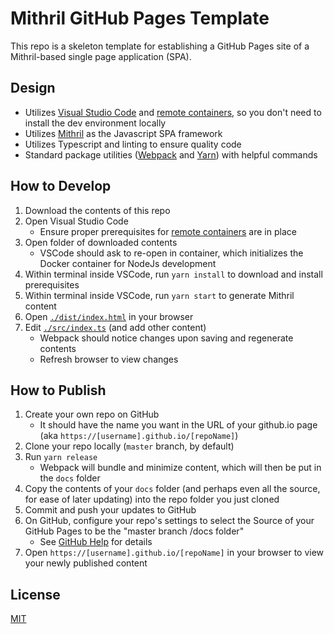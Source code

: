 # Mithril GitHub Pages Template

This repo is a skeleton template for establishing a GitHub Pages site of a Mithril-based single page application (SPA).

## Design
* Utilizes [Visual Studio Code](https://code.visualstudio.com/) and [remote containers](https://code.visualstudio.com/docs/remote/containers), so you don't need to install the dev environment locally
* Utilizes [Mithril](https://mithril.js.org/) as the Javascript SPA framework
* Utilizes Typescript and linting to ensure quality code
* Standard package utilities ([Webpack]() and [Yarn]()) with helpful commands

## How to Develop
1) Download the contents of this repo
1) Open Visual Studio Code
    * Ensure proper prerequisites for [remote containers](https://code.visualstudio.com/docs/remote/containers) are in place
1) Open folder of downloaded contents
    * VSCode should ask to re-open in container, which initializes the Docker container for NodeJs development
1) Within terminal inside VSCode, run `yarn install` to download and install prerequisites
1) Within terminal inside VSCode, run `yarn start` to generate Mithril content
1) Open [`./dist/index.html`](./dist/index.html) in your browser
1) Edit [`./src/index.ts`](./src/index.ts) (and add other content)
    * Webpack should notice changes upon saving and regenerate contents
    * Refresh browser to view changes

## How to Publish
1) Create your own repo on GitHub
    * It should have the name you want in the URL of your github.io page (aka `https://[username].github.io/[repoName]`)
1) Clone your repo locally (`master` branch, by default)
1) Run `yarn release`
    * Webpack will bundle and minimize content, which will then be put in the `docs` folder
1) Copy the contents of your `docs` folder (and perhaps even all the source, for ease of later updating) into the repo folder you just cloned
1) Commit and push your updates to GitHub
1) On GitHub, configure your repo's settings to select the Source of your GitHub Pages to be the "master branch /docs folder"
    * See [GitHub Help](https://help.github.com/en/github/working-with-github-pages/configuring-a-publishing-source-for-your-github-pages-site) for details
1) Open `https://[username].github.io/[repoName]` in your browser to view your newly published content

## License
[MIT](./LICENSE)